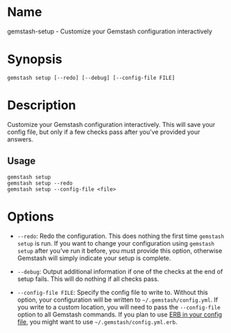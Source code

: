 <!--Automatically generated by Pandoc -->

# Name

gemstash-setup - Customize your Gemstash configuration interactively

# Synopsis

`gemstash setup [--redo] [--debug] [--config-file FILE]`

# Description

Customize your Gemstash configuration interactively. This will save your
config file, but only if a few checks pass after you’ve provided your
answers.

## Usage

    gemstash setup
    gemstash setup --redo
    gemstash setup --config-file <file>

# Options

  - `--redo`: Redo the configuration. This does nothing the first time
    `gemstash setup` is run. If you want to change your configuration
    using `gemstash setup` after you’ve run it before, you must provide
    this option, otherwise Gemstash will simply indicate your setup is
    complete.

  - `--debug`: Output additional information if one of the checks at the
    end of setup fails. This will do nothing if all checks pass.

  - `--config-file FILE`: Specify the config file to write to. Without
    this option, your configuration will be written to
    `~/.gemstash/config.yml`. If you write to a custom location, you
    will need to pass the `--config-file` option to all Gemstash
    commands. If you plan to use [ERB in your config
    file](docs/gemstash-customize.7.md#erb-parsed-config), you might
    want to use `~/.gemstash/config.yml.erb`.
